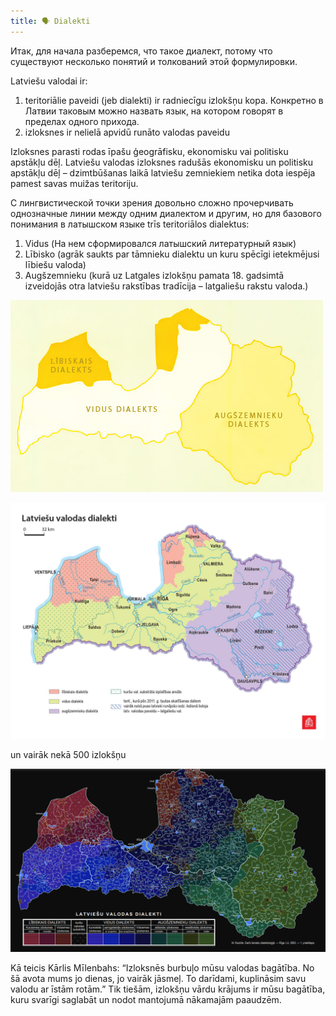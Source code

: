 ```yaml
---
title: 🗣️ Dialekti
---
```

Итак, для начала разберемся, что такое диалект, потому что существуют несколько понятий и толкований этой формулировки.

Latviešu valodai ir:
1. teritoriālie paveidi (jeb dialekti) ir radniecīgu izlokšņu kopa. Конкретно в Латвии таковым можно назвать язык, на котором говорят в пределах одного прихода.
2. izloksnes ir nelielā apvidū runāto valodas paveidu

Izloksnes parasti rodas īpašu ģeogrāfisku, ekonomisku vai politisku apstākļu dēļ. Latviešu valodas izloksnes radušās ekonomisku un politisku apstākļu dēļ – dzimtbūšanas laikā latviešu zemniekiem netika dota iespēja pamest savas muižas teritoriju.

С лингвистической точки зрения довольно сложно прочерчивать однозначные линии между одним диалектом и другим, но для базового понимания в латышском языке trīs teritoriālos dialektus:

1. Vidus (На нем сформировался латышский литературный язык)
2. Lībisko (agrāk saukts par tāmnieku dialektu un kuru spēcīgi ietekmējusi lībiešu valoda)
3. Augšzemnieku (kurā uz Latgales izlokšņu pamata 18. gadsimtā izveidojās otra latviešu rakstības tradīcija – latgaliešu rakstu valoda.)

![](vienkardialekti.png)

![](dialecti2.png)

un vairāk nekā 500 izlokšņu

![](dialekti.png)


Kā teicis Kārlis Mīlenbahs: “Izloksnēs burbuļo mūsu valodas bagātība. No šā avota mums jo dienas, jo vairāk jāsmeļ. To darīdami, kuplināsim savu valodu ar īstām rotām.” Tik tiešām, izlokšņu vārdu krājums ir mūsu bagātība, kuru svarīgi saglabāt un nodot mantojumā nākamajām paaudzēm.